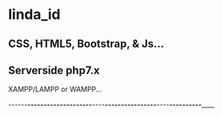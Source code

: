 # linda_id

## CSS, HTML5, Bootstrap, & Js...

## Serverside php7.x
XAMPP/LAMPP or WAMPP...


------____----______------____----______------____----______------____----______------____----______------____----______
